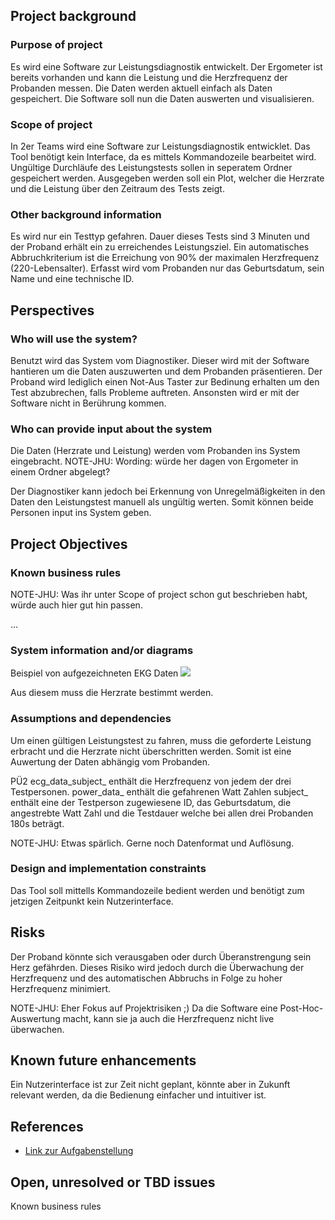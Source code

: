 ## Project background

### Purpose of project
Es wird eine Software zur Leistungsdiagnostik entwickelt.
Der Ergometer ist bereits vorhanden und kann die Leistung und die Herzfrequenz der Probanden messen. 
Die Daten werden aktuell einfach als Daten gespeichert. Die Software soll nun die Daten auswerten und visualisieren. 

### Scope of project
In 2er Teams wird eine Software zur Leistungsdiagnostik entwicklet. 
Das Tool benötigt kein Interface, da es mittels Kommandozeile bearbeitet wird. 
Ungültige Durchläufe des Leistungstests sollen in seperatem Ordner gespeichert werden.
Ausgegeben werden soll ein Plot, welcher die Herzrate und die Leistung über den Zeitraum des Tests zeigt.

### Other background information
Es wird nur ein Testtyp gefahren. Dauer dieses Tests sind 3 Minuten und der Proband erhält ein zu erreichendes Leistungsziel. 
Ein automatisches Abbruchkriterium ist die Erreichung von 90% der maximalen Herzfrequenz (220-Lebensalter).
Erfasst wird vom Probanden nur das Geburtsdatum, sein Name und eine technische ID.

## Perspectives
### Who will use the system?
Benutzt wird das System vom Diagnostiker. Dieser wird mit der Software hantieren um die Daten auszuwerten und dem Probanden präsentieren. 
Der Proband wird lediglich einen Not-Aus Taster zur Bedinung erhalten um den Test abzubrechen, falls Probleme auftreten.
Ansonsten wird er mit der Software nicht in Berührung kommen.

### Who can provide input about the system
Die Daten (Herzrate und Leistung) werden vom Probanden ins System eingebracht. 
NOTE-JHU: Wording: würde her dagen von Ergometer in einem Ordner abgelegt?

Der Diagnostiker kann jedoch bei Erkennung von Unregelmäßigkeiten in den Daten den Leistungstest manuell als ungültig werten.
Somit können beide Personen input ins System geben.

## Project Objectives
### Known business rules

NOTE-JHU: Was ihr unter Scope of project schon gut beschrieben habt, würde auch hier gut hin passen.

...

### System information and/or diagrams

Beispiel von aufgezeichneten EKG Daten
![](ekg_example.png)

Aus diesem muss die Herzrate bestimmt werden.

### Assumptions and dependencies
Um einen gültigen Leistungstest zu fahren, muss die geforderte Leistung erbracht und die Herzrate nicht überschritten werden.
Somit ist eine Auwertung der Daten abhängig vom Probanden. 

PÜ2 
ecg_data_subject_ enthält die Herzfrequenz von jedem der drei Testpersonen.
power_data_ enthält die gefahrenen Watt Zahlen
subject_ enthält eine der Testperson zugewiesene ID, das Geburtsdatum, die angestrebte Watt Zahl und die Testdauer welche bei allen drei Probanden 180s beträgt. 

NOTE-JHU: Etwas spärlich. Gerne noch Datenformat und Auflösung.

### Design and implementation constraints
Das Tool soll mittells Kommandozeile bedient werden und benötigt zum jetzigen Zeitpunkt kein Nutzerinterface. 

## Risks
Der Proband könnte sich verausgaben oder durch Überanstrengung sein Herz gefährden.
Dieses Risiko wird jedoch durch die Überwachung der Herzfrequenz und des automatischen Abbruchs in Folge zu hoher Herzfrequenz minimiert. 

NOTE-JHU: Eher Fokus auf Projektrisiken ;) Da die Software eine Post-Hoc-Auswertung macht, kann sie ja auch die Herzfrequenz nicht live überwachen.

## Known future enhancements
Ein Nutzerinterface ist zur Zeit nicht geplant, könnte aber in Zukunft relevant werden, da die Bedienung einfacher und intuitiver ist.

## References

- [Link zur Aufgabenstellung](tbd)

## Open, unresolved or TBD issues
Known business rules
